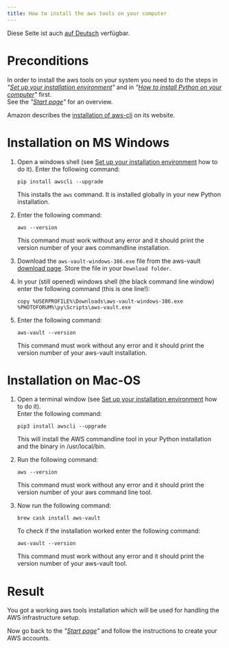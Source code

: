 ```yaml
---
title: How to install the aws tools on your computer
---
```


Diese Seite ist auch [auf Deutsch](../awstoolssetup_de) verfügbar.

# Preconditions

In order to install the aws tools on your system you need to do the steps
in _"[Set up your installation environment](../envsetup)"_ 
and in _"[How to install Python on your computer](../pythonsetup)"_ first.   
See the _"[Start page](../index)"_ for an overview.

Amazon describes the
[installation of aws-cli](https://docs.aws.amazon.com/cli/latest/userguide/cli-chap-install.html)
on its website.

# Installation on MS Windows

1. Open a windows shell (see [Set up your installation environment](../envsetup) how
   to do it). Enter the following command:   

   ```Shell
   pip install awscli --upgrade
   ```
   This installs the `aws` command. It is installed globally in your new Python installation.
2. Enter the following command:   
 
   ```Shell
   aws --version
   ```
   This command must work without any error and it should print the version number of
   your aws commandline installation.
3. Download the `aws-vault-windows-386.exe` file from the aws-vault
   [download page](https://github.com/99designs/aws-vault/releases). Store the file
   in your `Download folder`.
4. In your (still opened) windows shell (the black command line window) enter the following
   command (this is one line!):  

   ```Shell
   copy %USERPROFILE%\Downloads\aws-vault-windows-386.exe %PHOTOFORUM%\py\Scripts\aws-vault.exe
   ```
5. Enter the following command:   
 
   ```Shell
   aws-vault --version
   ```
   This command must work without any error and it should print the version number of
   your aws-vault installation.


# Installation on Mac-OS

1. Open a terminal window (see [Set up your installation environment](../envsetup) how
   to do it).  
   Enter the following command:

   ```Shell
   pip3 install awscli --upgrade
   ```
   This will install the AWS commandline tool in your Python installation and the
   binary in /usr/local/bin.
2. Run the following command:   
   
   ```Shell
   aws --version
   ```
   This command must work without any error and it should print the version number of
   your aws command line tool.
3. Now run the following command:

   ```Shell
   brew cask install aws-vault
   ```
   To check if the installation worked enter the following command:

   ```Shell
   aws-vault --version
   ```
   This command must work without any error and it should print the version number of
   your aws-vault tool.
   
# Result

You got a working aws tools installation which will be used for handling the AWS infrastructure setup.

Now go back to the _"[Start page](../index)"_ and follow the instructions to create your AWS accounts.